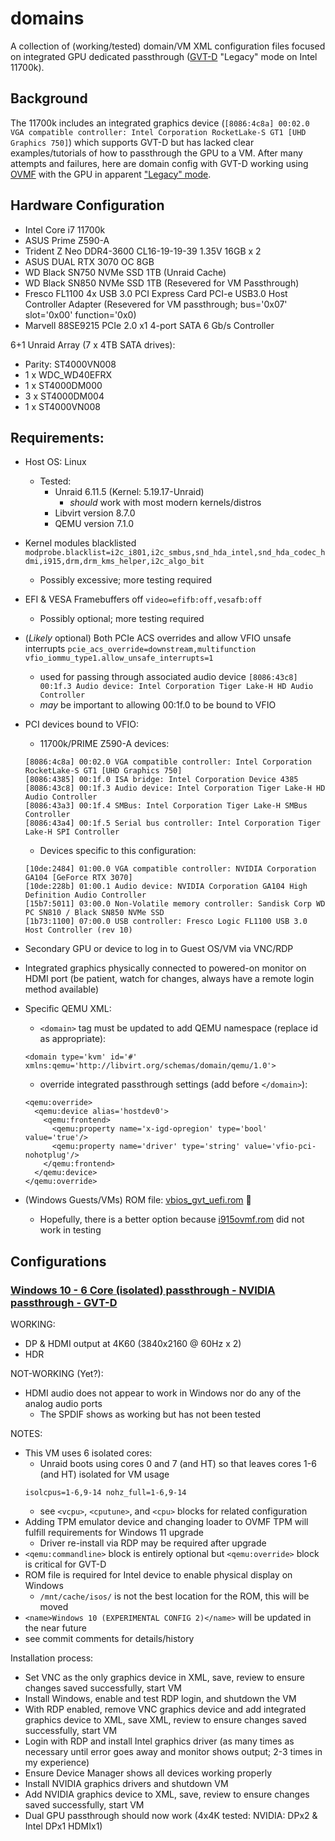 # domains
A collection of (working/tested) domain/VM XML configuration files focused on integrated GPU dedicated passthrough ([GVT-D](https://github.com/intel/gvt-linux/wiki) "Legacy" mode on Intel 11700k).

## Background
The 11700k includes an integrated graphics device (`[8086:4c8a] 00:02.0 VGA compatible controller: Intel Corporation RocketLake-S GT1 [UHD Graphics 750]`) which supports GVT-D but has lacked clear examples/tutorials of how to passthrough the GPU to a VM. After many attempts and failures, here are domain config with GVT-D working using [OVMF](https://github.com/tianocore/tianocore.github.io/wiki/OVMF) with the GPU in apparent ["Legacy" mode](https://github.com/qemu/qemu/blob/master/docs/igd-assign.txt).

## Hardware Configuration
- Intel Core i7 11700k
- ASUS Prime Z590-A
- Trident Z Neo DDR4-3600 CL16-19-19-39 1.35V 16GB x 2
- ASUS DUAL RTX 3070 OC 8GB
- WD Black SN750 NVMe SSD 1TB (Unraid Cache)
- WD Black SN850 NVMe SSD 1TB (Resevered for VM Passthrough)
- Fresco FL1100 4x USB 3.0 PCI Express Card PCI-e USB3.0 Host Controller Adapter (Resevered for VM passthrough; bus='0x07' slot='0x00' function='0x0)
- Marvell 88SE9215 PCIe 2.0 x1 4-port SATA 6 Gb/s Controller

6+1 Unraid Array (7 x 4TB SATA drives):
- Parity: ST4000VN008
- 1 x WDC_WD40EFRX
- 1 x ST4000DM000
- 3 x ST4000DM004
- 1 x ST4000VN008

## Requirements:
- Host OS: Linux
  - Tested:
    - Unraid 6.11.5 (Kernel: 5.19.17-Unraid)
      - *should* work with most modern kernels/distros
    - Libvirt version 8.7.0
    - QEMU version 7.1.0
- Kernel modules blacklisted
  `modprobe.blacklist=i2c_i801,i2c_smbus,snd_hda_intel,snd_hda_codec_hdmi,i915,drm,drm_kms_helper,i2c_algo_bit`
  - Possibly excessive; more testing required
- EFI & VESA Framebuffers off
  `video=efifb:off,vesafb:off`
  - Possibly optional; more testing required
- (*Likely* optional) Both PCIe ACS overrides and allow VFIO unsafe interrupts
  `pcie_acs_override=downstream,multifunction vfio_iommu_type1.allow_unsafe_interrupts=1`
  - used for passing through associated audio device
  `[8086:43c8] 00:1f.3 Audio device: Intel Corporation Tiger Lake-H HD Audio Controller`
  - *may* be important to allowing 00:1f.0 to be bound to VFIO
- PCI devices bound to VFIO:
  - 11700k/PRIME Z590-A devices:
  ```
  [8086:4c8a] 00:02.0 VGA compatible controller: Intel Corporation RocketLake-S GT1 [UHD Graphics 750]
  [8086:4385] 00:1f.0 ISA bridge: Intel Corporation Device 4385
  [8086:43c8] 00:1f.3 Audio device: Intel Corporation Tiger Lake-H HD Audio Controller
  [8086:43a3] 00:1f.4 SMBus: Intel Corporation Tiger Lake-H SMBus Controller
  [8086:43a4] 00:1f.5 Serial bus controller: Intel Corporation Tiger Lake-H SPI Controller
  ```
  - Devices specific to this configuration:
  ```
  [10de:2484] 01:00.0 VGA compatible controller: NVIDIA Corporation GA104 [GeForce RTX 3070]
  [10de:228b] 01:00.1 Audio device: NVIDIA Corporation GA104 High Definition Audio Controller
  [15b7:5011] 03:00.0 Non-Volatile memory controller: Sandisk Corp WD PC SN810 / Black SN850 NVMe SSD
  [1b73:1100] 07:00.0 USB controller: Fresco Logic FL1100 USB 3.0 Host Controller (rev 10)
  ```
- Secondary GPU or device to log in to Guest OS/VM via VNC/RDP
- Integrated graphics physically connected to powered-on monitor on HDMI port (be patient, watch for changes, always have a remote login method available)
- Specific QEMU XML:
  - `<domain>` tag must be updated to add QEMU namespace (replace id as appropriate):
  ```
  <domain type='kvm' id='#' xmlns:qemu='http://libvirt.org/schemas/domain/qemu/1.0'>
  ```
  - override integrated passthrough settings (add before `</domain>`):
  ```
  <qemu:override>
    <qemu:device alias='hostdev0'>
      <qemu:frontend>
        <qemu:property name='x-igd-opregion' type='bool' value='true'/>
        <qemu:property name='driver' type='string' value='vfio-pci-nohotplug'/>
      </qemu:frontend>
    </qemu:device>
  </qemu:override>
  ```

- (Windows Guests/VMs) ROM file: [vbios_gvt_uefi.rom](https://web.archive.org/web/20201020144354/http://120.25.59.132:3000/vbios_gvt_uefi.rom) :grimacing:
  - Hopefully, there is a better option because [i915ovmf.rom](https://github.com/patmagauran/i915ovmfPkg) did not work in testing

## Configurations

### [Windows 10 - 6 Core (isolated) passthrough - NVIDIA passthrough - GVT-D](w10_z590-a_11700k_6core_gvt-d_and_nvidia_passthrough.xml)

WORKING:
- DP & HDMI output at 4K60 (3840x2160 @ 60Hz x 2)
- HDR

NOT-WORKING (Yet?):
- HDMI audio does not appear to work in Windows nor do any of the analog audio ports
  - The SPDIF shows as working but has not been tested

NOTES:
- This VM uses 6 isolated cores:
  - Unraid boots using cores 0 and 7 (and HT) so that leaves cores 1-6 (and HT) isolated for VM usage
  ```
  isolcpus=1-6,9-14 nohz_full=1-6,9-14
  ```
  - see `<vcpu>`, `<cputune>`, and `<cpu>` blocks for related configuration
- Adding TPM emulator device and changing loader to OVMF TPM will fulfill requirements for Windows 11 upgrade
  - Driver re-install via RDP may be required after upgrade
- `<qemu:commandline>` block is entirely optional but `<qemu:override>` block is critical for GVT-D
- ROM file is required for Intel device to enable physical display on Windows
  - `/mnt/cache/isos/` is not the best location for the ROM, this will be moved
- `<name>Windows 10 (EXPERIMENTAL CONFIG 2)</name>` will be updated in the near future
- see commit comments for details/history

Installation process:
- Set VNC as the only graphics device in XML,  save, review to ensure changes saved successfully, start VM
- Install Windows, enable and test RDP login, and shutdown the VM
- With RDP enabled, remove VNC graphics device and add integrated graphics device to XML, save XML, review to ensure changes saved successfully, start VM
- Login with RDP and install Intel graphics driver (as many times as necessary until error goes away and monitor shows output; 2-3 times in my experience)
- Ensure Device Manager shows all devices working properly
- Install NVIDIA graphics drivers and shutdown VM
- Add NVIDIA graphics device to XML, save, review to ensure changes saved successfully, start VM
- Dual GPU passthrough should now work (4x4K tested: NVIDIA: DPx2 & Intel DPx1 HDMIx1)
